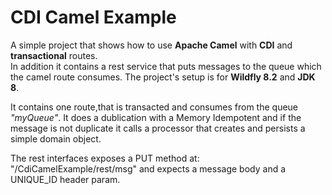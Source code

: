# CDI Camel Example
A simple project that shows how to use **Apache Camel** with **CDI** and **transactional** routes.  
In addition it contains a rest service that puts messages to the queue which the camel route consumes.
The project's setup is for **Wildfly 8.2** and **JDK 8**.

It contains one route,that is transacted and consumes from the queue *"myQueue"*. It does a dublication with a Memory Idempotent and if the message is not duplicate it calls a processor that creates and persists a simple domain object.

The rest interfaces exposes a PUT method at: "/CdiCamelExample/rest/msg" and expects a message body and a UNIQUE_ID header param.